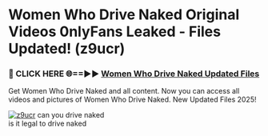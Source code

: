 # Women Who Drive Naked Original Videos 0nlyFans Leaked - Files Updated! (z9ucr)

<h3>🔴 CLICK HERE 🌐==►► <a href="https://tinyurl.com/up5wt9bj" rel="nofollow">Women Who Drive Naked Updated Files</a></h3>

Get Women Who Drive Naked and all content. Now you can access all videos and pictures of Women Who Drive Naked. New Updated Files 2025!

[![z9ucr](https://i.imgur.com/ABiUzMV.gif)](https://tinyurl.com/up5wt9bj)
can you drive naked<br>
is it legal to drive naked